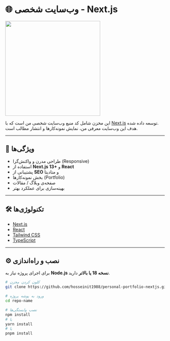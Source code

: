 # 🌐 وب‌سایت شخصی - Next.js
<div align="center"></div><img src="profile.jpg" width="300" /></div>

این مخزن شامل کد منبع وب‌سایت شخصی من است که با [Next.js](https://nextjs.org/) توسعه داده شده.  
هدف این وب‌سایت معرفی من، نمایش نمونه‌کارها و انتشار مطالب است.

---

## 🚀 ویژگی‌ها
- طراحی مدرن و واکنش‌گرا (Responsive)
- استفاده از **Next.js 13+** و **React**
- پشتیبانی از **SEO** و متادیتا
- بخش نمونه‌کارها (Portfolio)
- صفحه‌ی وبلاگ / مقالات
- بهینه‌سازی برای عملکرد بهتر

---

## 🛠️ تکنولوژی‌ها
- [Next.js](https://nextjs.org/)  
- [React](https://react.dev/)  
- [Tailwind CSS](https://tailwindcss.com/)  
- [TypeScript](https://www.typescriptlang.org/) 

---

## ⚙️ نصب و راه‌اندازی

برای اجرای پروژه نیاز به **Node.js نسخه 18 یا بالاتر** دارید.

```bash
# کلون کردن مخزن
git clone https://github.com/hosseinit1988/personal-portfolio-nextjs.git

# ورود به پوشه پروژه
cd repo-name

# نصب وابستگی‌ها
npm install
# یا
yarn install
# یا
pnpm install
